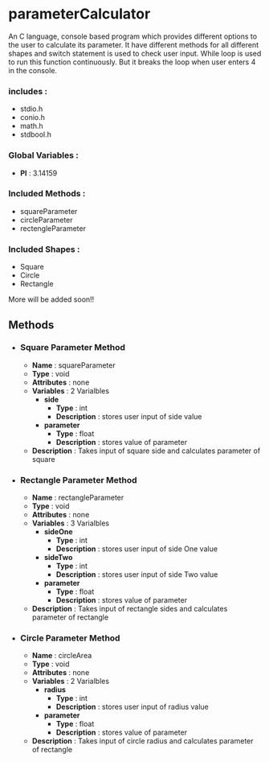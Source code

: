 # parameterCalculator

An C language, console based program which provides different options to the user to calculate its parameter. It have different methods for all different shapes and switch statement is used to check user input. While loop is used to run this function continuously. But it breaks the loop when user enters 4 in the console.

### includes :
- stdio.h
- conio.h
- math.h
- stdbool.h

### Global Variables :
- **PI** : 3.14159

### Included Methods : 
- squareParameter
- circleParameter
- rectengleParameter

### Included Shapes : 
- Square
- Circle
- Rectangle

More will be added soon!!

## Methods
- ### Square Parameter Method
	- **Name** : squareParameter
	- **Type** : void
	- **Attributes** : none
	- **Variables** : 2 Varialbles
		- **side**
			- **Type** : int
			- **Description** : stores user input of side value	
		- **parameter**
			- **Type** : float
			- **Description** : stores value of parameter
	- **Description** : Takes input of square side and calculates parameter of square

- ### Rectangle Parameter Method
	- **Name** : rectangleParameter
	- **Type** : void
	- **Attributes** : none
	- **Variables** : 3 Varialbles
		- **sideOne**
			- **Type** : int
			- **Description** : stores user input of side One value	
		- **sideTwo**
			- **Type** : int
			- **Description** : stores user input of side Two value	
		- **parameter**
			- **Type** : float
			- **Description** : stores value of parameter
	- **Description** : Takes input of rectangle sides and calculates parameter of rectangle

- ### Circle Parameter Method
	- **Name** : circleArea
	- **Type** : void
	- **Attributes** : none
	- **Variables** : 2 Varialbles
		- **radius**
			- **Type** : int
			- **Description** : stores user input of radius value	
		- **parameter**
			- **Type** : float
			- **Description** : stores value of parameter
	- **Description** : Takes input of circle radius and calculates parameter of rectangle
